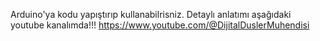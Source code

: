 Arduino'ya kodu yapıştırıp kullanabilrisniz. Detaylı anlatımı aşağıdaki youtube kanalımda!!!
https://www.youtube.com/@DijitalDuslerMuhendisi
